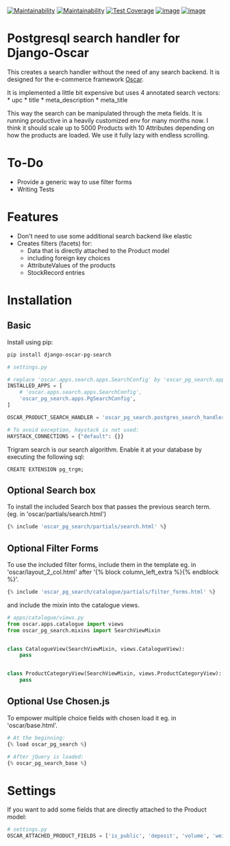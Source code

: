 [![Maintainability](https://github.com/snake-soft/django-oscar-pg-search/actions/workflows/django.yml/badge.svg)](https://github.com/snake-soft/django-oscar-pg-search/actions/workflows/django.yml)
[![Maintainability](https://api.codeclimate.com/v1/badges/a289293e4e1af1114d74/maintainability)](https://codeclimate.com/github/snake-soft/django-oscar-pg-search/maintainability)
[![Test Coverage](https://api.codeclimate.com/v1/badges/a289293e4e1af1114d74/test_coverage)](https://codeclimate.com/github/snake-soft/django-oscar-pg-search/test_coverage)
[![image](https://codecov.io/gh/snake-soft/django-oscar-pg-search/branch/master/graph/badge.svg?token=TALCIZ5E3Q)](https://codecov.io/gh/snake-soft/django-oscar-pg-search)
[![image](https://img.shields.io/badge/License-GPLv3-blue.svg)](https://www.gnu.org/licenses/gpl-3.0)


Postgresql search handler for Django-Oscar
==========================================
This creates a search handler without the need of any search backend. It is designed for the e-commerce framework [Oscar](https://github.com/django-oscar/django-oscar).

It is implemented a little bit expensive but uses 4 annotated search vectors: \* upc \* title \* meta\_description \* meta\_title

This way the search can be manipulated through the meta fields. It is running productive in a heavily customized env for many months now. I think it should scale up to 5000 Products with 10 Attributes depending on how the products are loaded. We use it fully lazy with endless scrolling.


To-Do
==========================================

- Provide a generic way to use filter forms
- Writing Tests


Features
==========================================

+ Don't need to use some additional search backend like elastic
+ Creates filters (facets) for:
    - Data that is directly attached to the Product model
    - including foreign key choices
    - AttributeValues of the products
    - StockRecord entries


Installation
==========================================

Basic
----------------------------------------------
Install using pip:

```bash
pip install django-oscar-pg-search
```

```python
# settings.py

# replace 'oscar.apps.search.apps.SearchConfig' by 'oscar_pg_search.apps.PgSearchConfig'
INSTALLED_APPS = [
	# 'oscar.apps.search.apps.SearchConfig',
    'oscar_pg_search.apps.PgSearchConfig',
]

OSCAR_PRODUCT_SEARCH_HANDLER = 'oscar_pg_search.postgres_search_handler.PostgresSearchHandler'

# To avoid exception, haystack is not used:
HAYSTACK_CONNECTIONS = {"default": {}}
```

Trigram search is our search algorithm. Enable it at your database by executing the following sql:

```
CREATE EXTENSION pg_trgm;
```

Optional Search box
----------------------------------------------
To install the included Search box that passes the previous search term.
(eg. in 'oscar/partials/search.html')

```python
{% include 'oscar_pg_search/partials/search.html' %}
```

Optional Filter Forms
----------------------------------------------
To use the included filter forms, include them in the template eg. in 'oscar/layout_2_col.html' after '{% block column_left_extra %}{% endblock %}'.

```python
{% include 'oscar_pg_search/catalogue/partials/filter_forms.html' %}
```

and include the mixin into the catalogue views.

```python
# apps/catalogue/views.py
from oscar.apps.catalogue import views
from oscar_pg_search.mixins import SearchViewMixin


class CatalogueView(SearchViewMixin, views.CatalogueView):
    pass


class ProductCategoryView(SearchViewMixin, views.ProductCategoryView):
    pass

```


Optional Use Chosen.js
----------------------------------------------
To empower multiple choice fields with chosen load it eg. in 'oscar/base.html'.

```python
# At the beginning:
{% load oscar_pg_search %}

# After jQuery is loaded:
{% oscar_pg_search_base %}
```


Settings
==========================================

If you want to add some fields that are directly attached to the Product
model:

```python
# settings.py
OSCAR_ATTACHED_PRODUCT_FIELDS = ['is_public', 'deposit', 'volume', 'weight',]
```
